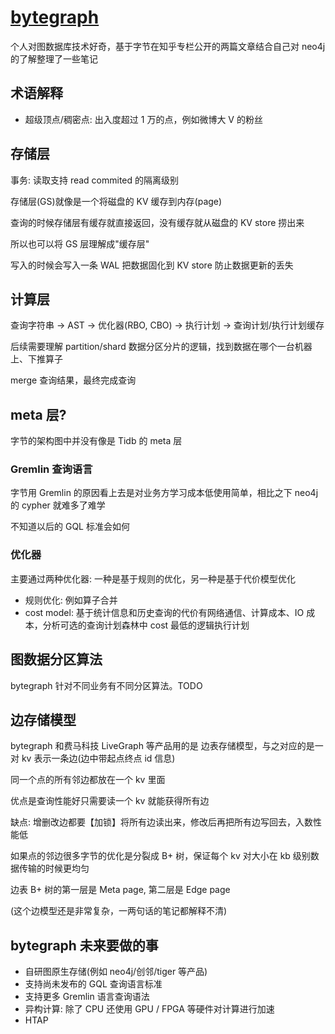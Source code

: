 # [bytegraph](/2022/02/bytegraph.md)

个人对图数据库技术好奇，基于字节在知乎专栏公开的两篇文章结合自己对 neo4j 的了解整理了一些笔记

## 术语解释

- 超级顶点/稠密点: 出入度超过 1 万的点，例如微博大 V 的粉丝

## 存储层

事务: 读取支持 read commited 的隔离级别

存储层(GS)就像是一个将磁盘的 KV 缓存到内存(page)

查询的时候存储层有缓存就直接返回，没有缓存就从磁盘的 KV store 捞出来

所以也可以将 GS 层理解成"缓存层"

写入的时候会写入一条 WAL 把数据固化到 KV store 防止数据更新的丢失

## 计算层

查询字符串 -> AST -> 优化器(RBO, CBO) -> 执行计划 -> 查询计划/执行计划缓存

后续需要理解 partition/shard 数据分区分片的逻辑，找到数据在哪个一台机器上、下推算子

merge 查询结果，最终完成查询

## meta 层?

字节的架构图中并没有像是 Tidb 的 meta 层

### Gremlin 查询语言

字节用 Gremlin 的原因看上去是对业务方学习成本低使用简单，相比之下 neo4j 的 cypher 就难多了难学

不知道以后的 GQL 标准会如何

### 优化器

主要通过两种优化器: 一种是基于规则的优化，另一种是基于代价模型优化

- 规则优化: 例如算子合并
- cost model: 基于统计信息和历史查询的代价有网络通信、计算成本、IO 成本，分析可选的查询计划森林中 cost 最低的逻辑执行计划

## 图数据分区算法

bytegraph 针对不同业务有不同分区算法。TODO

## 边存储模型

bytegraph 和费马科技 LiveGraph 等产品用的是 边表存储模型，与之对应的是一对 kv 表示一条边(边中带起点终点 id 信息)

同一个点的所有邻边都放在一个 kv 里面

优点是查询性能好只需要读一个 kv 就能获得所有边

缺点: 增删改边都要【加锁】将所有边读出来，修改后再把所有边写回去，入数性能低

如果点的邻边很多字节的优化是分裂成 B+ 树，保证每个 kv 对大小在 kb 级别数据传输的时候更均匀

边表 B+ 树的第一层是 Meta page, 第二层是 Edge page

(这个边模型还是非常复杂，一两句话的笔记都解释不清)

## bytegraph 未来要做的事

- 自研图原生存储(例如 neo4j/创邻/tiger 等产品)
- 支持尚未发布的 GQL 查询语言标准
- 支持更多 Gremlin 语言查询语法
- 异构计算: 除了 CPU 还使用 GPU / FPGA 等硬件对计算进行加速
- HTAP
